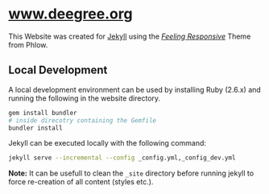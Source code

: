 # www.deegree.org 

This Website was created for [Jekyll][1] using the [*Feeling Responsive*][2] Theme from Phlow.

 [1]: https://jekyllrb.com/
 [2]: http://phlow.github.io/feeling-responsive/
 [3]: #
 
## Local Development

A local development environment can be used by installing Ruby (2.6.x) and running the following in the website directory.

```bash
gem install bundler
# inside direcotry containing the Gemfile
bundler install
```

Jekyll can be executed locally with the following command:

```bash
jekyll serve --incremental --config _config.yml,_config_dev.yml
```

**Note:** It can be usefull to clean the `_site` directory before running jekyll to force re-creation of all content (styles etc.).
